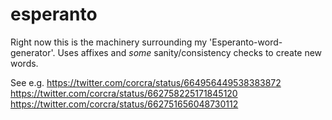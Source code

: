 # esperanto

Right now this is the machinery surrounding my 'Esperanto-word-generator'. Uses affixes and _some_ sanity/consistency checks to create new words.

See e.g.
https://twitter.com/corcra/status/664956449538383872
https://twitter.com/corcra/status/662758225171845120
https://twitter.com/corcra/status/662751656048730112
